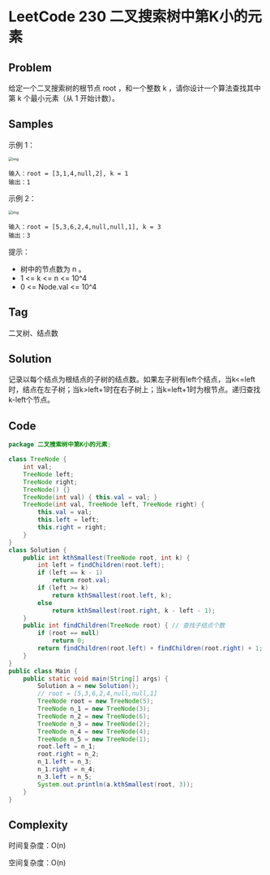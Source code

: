# LeetCode 230 二叉搜索树中第K小的元素

## Problem

给定一个二叉搜索树的根节点 root ，和一个整数 k ，请你设计一个算法查找其中第 k 个最小元素（从 1 开始计数）。

## Samples

示例 1：

<img src="https://assets.leetcode.com/uploads/2021/01/28/kthtree1.jpg" alt="img" style="zoom: 50%;" /> 

```
输入：root = [3,1,4,null,2], k = 1
输出：1
```

示例 2：

<img src="https://assets.leetcode.com/uploads/2021/01/28/kthtree2.jpg" alt="img" style="zoom:50%;" /> 

```
输入：root = [5,3,6,2,4,null,null,1], k = 3
输出：3
```


提示：

- 树中的节点数为 n 。
- 1 <= k <= n <= 10^4
- 0 <= Node.val <= 10^4

## Tag

二叉树、结点数

## Solution

记录以每个结点为根结点的子树的结点数。如果左子树有left个结点，当k<=left时，结点在左子树；当k>left+1时在右子树上；当k=left+1时为根节点。递归查找k-left个节点。

## Code

```java
package 二叉搜索树中第K小的元素;

class TreeNode {
    int val;
    TreeNode left;
    TreeNode right;
    TreeNode() {}
    TreeNode(int val) { this.val = val; }
    TreeNode(int val, TreeNode left, TreeNode right) {
        this.val = val;
        this.left = left;
        this.right = right;
    }
}
class Solution {
    public int kthSmallest(TreeNode root, int k) {
        int left = findChildren(root.left);
        if (left == k - 1)
            return root.val;
        if (left >= k)
            return kthSmallest(root.left, k);
        else
            return kthSmallest(root.right, k - left - 1);
    }
    public int findChildren(TreeNode root) { // 查找子结点个数
        if (root == null)
            return 0;
        return findChildren(root.left) + findChildren(root.right) + 1;
    }
}
public class Main {
    public static void main(String[] args) {
        Solution a = new Solution();
        // root = [5,3,6,2,4,null,null,1]
        TreeNode root = new TreeNode(5);
        TreeNode n_1 = new TreeNode(3);
        TreeNode n_2 = new TreeNode(6);
        TreeNode n_3 = new TreeNode(2);
        TreeNode n_4 = new TreeNode(4);
        TreeNode n_5 = new TreeNode(1);
        root.left = n_1;
        root.right = n_2;
        n_1.left = n_3;
        n_1.right = n_4;
        n_3.left = n_5;
        System.out.println(a.kthSmallest(root, 3));
    }
}
```

## Complexity

时间复杂度：O(n)

空间复杂度：O(n)
